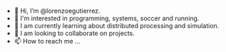 - 👋 Hi, I’m @lorenzoegutierrez.
- 👀 I'm interested in programming, systems, soccer and running.
- 🌱 I am currently learning about distributed processing and simulation.
- 💞️ I am looking to collaborate on projects.
- 📫 How to reach me ...

<!---
lorenzoegutierrez/lorenzoegutierrez is a ✨ special ✨ repository because its `README.md` (this file) appears on your GitHub profile.
You can click the Preview link to take a look at your changes.
--->
